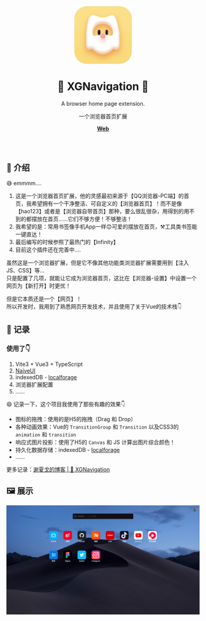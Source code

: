 
<p align="center">
<img src='./public/XGN.svg' height="150">
</p>

<h1 align="center">
🧭 XGNavigation 🧭
</h1>
<p align="center">
A browser home page extension.
<p>
<p align="center">
一个浏览器首页扩展
<p>


<p align="center">
<a href="https://xxggg.github.io/XGNavigation/"><b>Web</b></a>
</p>
<!-- <p align="center">
 <a href="">Chrome</a> | <a href="">Edge</a> | <a href="">QQ浏览器</a> | <a href="">360浏览器</a>
</p> -->


<br>
<br>

## 📖 介绍

😅 emmmm....

1. 这是一个浏览器首页扩展，他的灵感最初来源于【QQ浏览器-PC端】的首页，我希望拥有一个干净整洁、可自定义的【浏览器首页】！而不是像【hao123】或者是【浏览器自带首页】那种，要么很乱很杂，用得到的用不到的都摆放在首页......它们不够方便！不够整洁！  
2. 我希望的是：常用书签像手机App一样😊可爱的摆放在首页，⚒️工具类书签能一键直达！
3. 最后编写的时候参照了最热门的【Infinity】 
4. 目前这个插件还在完善中....

虽然这是一个浏览器扩展，但是它不像其他功能类浏览器扩展需要用到【注入JS、CSS】等...   
只是配置了几项，就能让它成为浏览器首页，这比在【浏览器-设置】中设置一个网页为【新打开】时更优！  

但是它本质还是一个【网页】！  
所以开发时，我用到了熟悉网页开发技术，并且使用了关于Vue的技术栈👇

## 🚀 记录

### 使用了👇 
1. Vite3 + Vue3 + TypeScript
2. [NaiveUI](https://www.naiveui.com/zh-CN/os-theme)
3. indexedDB - [localforage](http://localforage.docschina.org/)
4. 浏览器扩展配置
5. ......



😄 记录一下，这个项目我使用了那些有趣的效果👇  


- 图标的拖拽：使用的是H5的拖拽（Drag 和 Drop）
- 各种动画效果：Vue的 `TransitionGroup` 和 `Transition` 以及CSS3的 `animation` 和 `transition`
- 响应式图片投影：使用了H5的 `Canvas` 和 JS 计算出图片综合颜色！
- 持久化数据存储：indexedDB - [localforage](http://localforage.docschina.org/) 
- ......

更多记录：[谢夏戈的博客 | 🧭 XGNavigation](https://xxggg.github.io/Project/XGNavigation.html)


## 🖼️ 展示

![图 1](img/READMEshow.png)  
